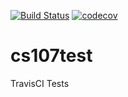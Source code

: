 [![Build Status](https://travis-ci.org/rodryvc/cs107test.svg?branch=main)](https://travis-ci.org/rodryvc/cs107test)
[![codecov](https://codecov.io/gh/rodryvc/cs107test/branch/main/graph/badge.svg?token=ETYKT66L16)](undefined)

# cs107test
TravisCI Tests

